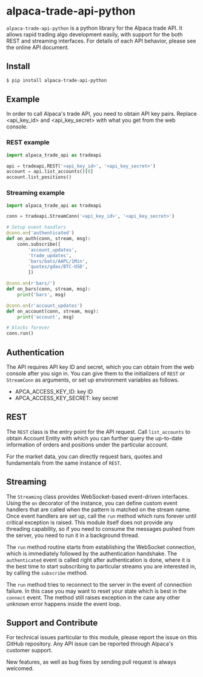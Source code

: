 # alpaca-trade-api-python

`alpaca-trade-api-python` is a python library for the Alpaca trade API.
It allows rapid trading algo development easily, with support for the
both REST and streaming interfaces. For details of each API behavior,
please see the online API document.

## Install

```bash
$ pip install alpaca-trade-api-python
```

## Example

In order to call Alpaca's trade API, you need to obtain API key pairs.
Replace <api_key_id> and <api_key_secret> with what you get from the
web console.

### REST example
```python
import alpaca_trade_api as tradeapi

api = tradeapi.REST('<api_key_id>', '<api_key_secret>')
account = api.list_accounts()[0]
account.list_positions()
```

### Streaming example
```python
import alpaca_trade_api as tradeapi

conn = tradeapi.StreamConn('<api_key_id>', '<api_key_secret>')

# Setup event handlers
@conn.on('authenticated')
def on_auth(conn, stream, msg):
    conn.subscribe([
        'account_updates',
        'trade_updates',
        'bars/bats/AAPL/1Min',
        'quotes/gdax/BTC-USD',
        ])

@conn.on(r'bars/')
def on_bars(conn, stream, msg):
    print('bars', msg)

@conn.on(r'account_updates')
def on_account(conn, stream, msg):
    print('account', msg)

# blocks forever
conn.run()
```

## Authentication

The API requires API key ID and secret, which you can obtain from the
web console after you sign in.  You can give them to the initializers of
`REST` or `StreamConn` as arguments, or set up environment variables as
follows.

- APCA_ACCESS_KEY_ID: key ID
- APCA_ACCESS_KEY_SECRET: key secret

## REST

The `REST` class is the entry point for the API request.  Call
`list_accounts` to obtain Account Entity with which you can further
query the up-to-date information of orders and positions under the
particular account.

For the market data, you can directly request bars, quotes and
fundamentals from the same instance of `REST`.

## Streaming

The `Streaming` class provides WebSocket-based event-driven
interfaces.  Using the `on` decorator of the instance, you can
define custom event handlers that are called when the pattern
is matched on the stream name.  Once event handlers are set up,
call the `run` method which runs forever until critical exception
is raised. This module itself does not provide any threading
capability, so if you need to consume the messages pushed from the
server, you need to run it in a background thread.

The `run` method routine starts from establishing the WebSocket
connection, which is immediately followed by the authentication
handshake. The `authenticated` event is called right after authentication
is done, where it is the best time to start subscribing to particular
streams you are interested in, by calling the `subscribe` method.

The `run` method tries to reconnect to the server in the event of
connection failure.  In this case you may want to reset your state
which is best in the `connect` event.  The method still raises
exception in the case any other unknown error happens inside the
event loop.


## Support and Contribute

For technical issues particular to this module, please report the
issue on this GitHub repository. Any API issue can be reported through
Alpaca's customer support.

New features, as well as bug fixes by sending pull request is always
welcomed.
